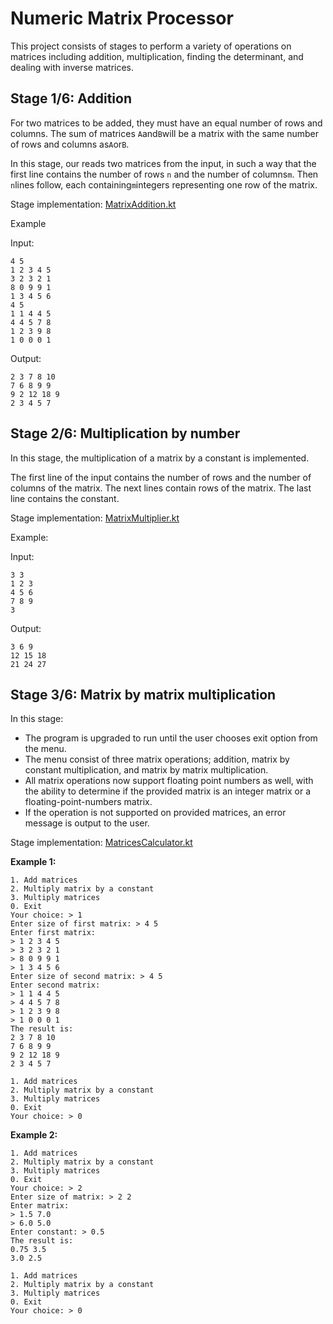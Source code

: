 # Numeric Matrix Processor

This project consists of stages to perform a variety of operations on matrices including
addition, multiplication, finding the determinant, and dealing with inverse matrices.

## Stage 1/6: Addition
For two matrices to be added, they must have an equal number of rows and columns. 
The sum of matrices `A`and`B`will be a matrix with the same number of rows and columns as`A`or`B`.

In this stage, our reads two matrices from the input,
in such a way that the first line contains the number of rows `n` and the number of columns`m`.
Then `n`lines follow, each containing`m`integers representing one row of the matrix.

Stage implementation: [MatrixAddition.kt](src/matrixprocessor/MatrixAddition.kt)

Example 

Input:

    4 5
    1 2 3 4 5
    3 2 3 2 1
    8 0 9 9 1
    1 3 4 5 6
    4 5
    1 1 4 4 5
    4 4 5 7 8
    1 2 3 9 8
    1 0 0 0 1
 Output:

    2 3 7 8 10
    7 6 8 9 9
    9 2 12 18 9
    2 3 4 5 7


## Stage 2/6: Multiplication by number
In this stage, the multiplication of a matrix by a constant is implemented.

The first line of the input contains the number of rows and the number of columns of the matrix.
The next lines contain rows of the matrix. The last line contains the constant.

Stage implementation: [MatrixMultiplier.kt](src/matrixprocessor/MatrixMultiplier.kt)

Example:

Input:

    3 3
    1 2 3
    4 5 6
    7 8 9
    3

Output:
    
    3 6 9
    12 15 18
    21 24 27

## Stage 3/6: Matrix by matrix multiplication
In this stage: 
- The program is upgraded to run until the user chooses exit option from the menu.
- The menu consist of three matrix operations; addition, matrix by constant multiplication, and matrix by matrix multiplication.
- All matrix operations now support floating point numbers as well, with the ability to determine if the provided matrix is an integer matrix or a floating-point-numbers matrix.
- If the operation is not supported on provided matrices, an error message is output to the user.

Stage implementation: [MatricesCalculator.kt](src/matrixprocessor/MatricesCalculator.kt)

**Example 1:**

    1. Add matrices
    2. Multiply matrix by a constant
    3. Multiply matrices
    0. Exit
    Your choice: > 1
    Enter size of first matrix: > 4 5
    Enter first matrix:
    > 1 2 3 4 5
    > 3 2 3 2 1
    > 8 0 9 9 1
    > 1 3 4 5 6
    Enter size of second matrix: > 4 5
    Enter second matrix:
    > 1 1 4 4 5
    > 4 4 5 7 8
    > 1 2 3 9 8
    > 1 0 0 0 1
    The result is:
    2 3 7 8 10
    7 6 8 9 9
    9 2 12 18 9
    2 3 4 5 7
    
    1. Add matrices
    2. Multiply matrix by a constant
    3. Multiply matrices
    0. Exit
    Your choice: > 0

**Example 2:**

    1. Add matrices
    2. Multiply matrix by a constant
    3. Multiply matrices
    0. Exit
    Your choice: > 2
    Enter size of matrix: > 2 2
    Enter matrix:
    > 1.5 7.0
    > 6.0 5.0
    Enter constant: > 0.5
    The result is:
    0.75 3.5
    3.0 2.5
    
    1. Add matrices
    2. Multiply matrix by a constant
    3. Multiply matrices
    0. Exit
    Your choice: > 0